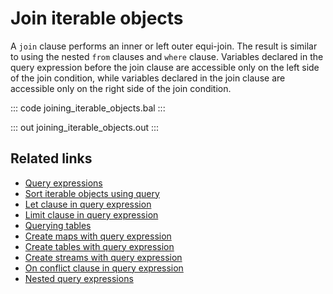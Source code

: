 # Join iterable objects

A `join` clause performs an inner or left outer equi-join. The result is similar to using the nested `from` clauses and `where` clause. Variables declared in the query expression before the join clause are accessible only on the left side of the join condition, while variables declared in the join clause are accessible only on the right side of the join condition.

::: code joining_iterable_objects.bal :::

::: out joining_iterable_objects.out :::

## Related links
- [Query expressions](/learn/by-example/query-expressions)
- [Sort iterable objects using query](/learn/by-example/sort-iterable-objects)
- [Let clause in query expression](/learn/by-example/let-clause)
- [Limit clause in query expression](/learn/by-example/limit-clause)
- [Querying tables](/learn/by-example/querying-tables)
- [Create maps with query expression](/learn/by-example/create-maps-with-query)
- [Create tables with query expression](/learn/by-example/create-tables-with-query)
- [Create streams with query expression](/learn/by-example/create-streams-with-query)
- [On conflict clause in query expression](/learn/by-example/on-conflict-clause)
- [Nested query expressions](/learn/by-example/nested-query-expressions)
